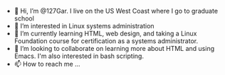 - 👋 Hi, I’m @127Gar. I live on the US West Coast where I go to graduate school
- 👀 I’m interested in Linux systems administration
- 🌱 I’m currently learning HTML, web design, and taking a Linux Foundation course for certification as a systems administrator.
- 💞️ I’m looking to collaborate on learning more about HTML and using Emacs. I'm also interested in bash scripting.
- 📫 How to reach me ...

<!---
127Gar/127Gar is a ✨ special ✨ repository because its `README.md` (this file) appears on your GitHub profile.
You can click the Preview link to take a look at your changes.
--->
